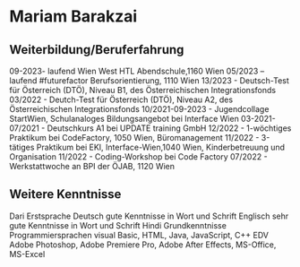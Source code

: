 # Mariam Barakzai 
## Weiterbildung/Beruferfahrung
>
09-2023-           laufend Wien West HTL Abendschule,1160 Wien
05/2023 –          laufend #futurefactor Berufsorientierung, 1110 Wien 
13/2023 -          Deutsch-Test für Österreich (DTÖ), Niveau B1, des Österreichischen Integrationsfonds
03/2022 -          Deutch-Test für Österreich (DTÖ), Niveau A2, des Österreichischen Integrationsfonds
10/2021-09-2023 -  Jugendcollage StartWien, Schulanaloges Bildungsangebot bei Interface Wien 
03-2021-07/2021 -  Deutschkurs A1 bei UPDATE training GmbH
12/2022 -          1-wöchtiges Praktikum bei CodeFactory, 1050 Wien, Büromanagement 
11/2022 -          3-tätiges Praktikum bei EKI, Interface-Wien,1040 Wien, Kinderbetreuung und Organisation 
11/2022 -          Coding-Workshop bei Code Factory 
07/2022 -          Werkstattwoche an BPI der ÖJAB, 1120 Wien
>
## Weitere Kenntnisse
Dari Erstsprache 
Deutsch gute Kenntnisse in Wort und Schrift 
Englisch sehr gute Kenntnisse in Wort und Schrift 
Hindi Grundkenntnisse 
Programmiersprachen visual Basic, HTML, Java, JavaScript, C++
EDV Adobe Photoshop, Adobe Premiere Pro, Adobe 
After Effects, MS-Office, MS-Excel
